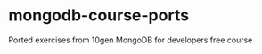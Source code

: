 mongodb-course-ports
====================

Ported exercises from 10gen MongoDB for developers free course